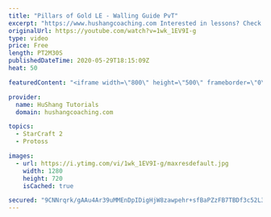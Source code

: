 ```yaml
---
title: "Pillars of Gold LE - Walling Guide PvT"
excerpt: "https://www.hushangcoaching.com Interested in lessons? Check out the website for more information ------------------------------------------------------------------------------------------------------- Want to support HuShang Tutorials directly? Patreon is a website where you can contribute a monthly"
originalUrl: https://youtube.com/watch?v=1wk_1EV9I-g
type: video
price: Free
length: PT2M30S
publishedDateTime: 2020-05-29T18:15:09Z
heat: 50

featuredContent: "<iframe width=\"800\" height=\"500\" frameborder=\"0\" src=\"https://www.youtube.com/embed/1wk_1EV9I-g\" allow=\"accelerometer; autoplay; encrypted-media; gyroscope; picture-in-picture\" allowfullscreen></iframe>"

provider:
  name: HuShang Tutorials
  domain: hushangcoaching.com

topics:
  - StarCraft 2
  - Protoss

images:
  - url: https://i.ytimg.com/vi/1wk_1EV9I-g/maxresdefault.jpg
    width: 1280
    height: 720
    isCached: true

secured: "9CNNrqrk/gAAu4Ar39uMMEnDpIDigHjW8zawpehr+sfBaPZzFB7TBDf3c52L3Y3buSrPKJj7pcxWKTR0k5Kli3SnFb2JzfbmiOw+emRZYMI2MC3uXey8cqHMg++tTZyuKww17hsMJMLnMVLCj5yqdVDzQUBwUvUMyYNMmV2yiZ6aN7Sz73pc3SfQ30KL7WD8Kz1WP4avJTcV8pk9cmaR3wJXfGNYtgBRzPcfpuDRV0Pp04u4j2lUi0X39069r54Drnx4Je4S1Kh4L5HbfQ4OlO2cZncaRSXqiz+B61Z7ZvySdoflgwpO+AfP+/KO+aGKajhRT7b6WNqyjgsj8AvkmwF0w5JMU26jWwZPeIkMW8coDhLvGhVd8OjsZQVJ8tE0FxvLjIc4NcirwXsUK61sqy51mAAJ/RHtG9kQN9V0mX8=;AL35RQMc7iPEc79x1Yyn6Q=="
---
```


